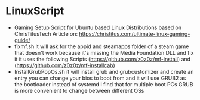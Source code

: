 # LinuxScript
 * Gaming Setup Script for Ubuntu based Linux Distributions based on ChrisTitusTech Article on: https://christitus.com/ultimate-linux-gaming-guide/
 * fixmf.sh it will ask for the appid and steamapps folder of a steam game that doesn't work because it's missing the Media Foundation DLL and fix it it uses the following Scripts (https://github.com/z0z0z/mf-install) and (https://github.com/z0z0z/mf-installcab)
 * InstallGrubPopOs.sh it will install grub and grubcustomizer and create an entry you can change your bios to boot from and it will use GRUB2 as the bootloader instead of systemd I find that for multiple boot PCs GRUB is more convenient to change between different OSs 
